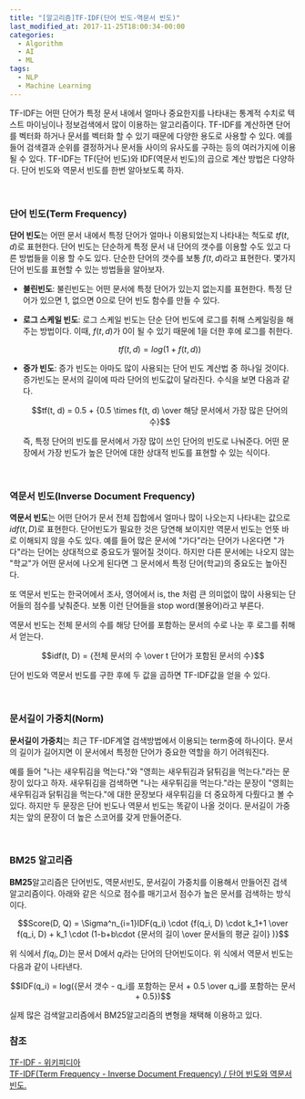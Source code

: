 ```yaml
---
title: "[알고리즘]TF-IDF(단어 빈도-역문서 빈도)"
last_modified_at: 2017-11-25T18:00:34-00:00
categories: 
  - Algorithm
  - AI
  - ML
tags:
  - NLP
  - Machine Learning
---
```


TF-IDF는 어떤 단어가 특정 문서 내에서 얼마나 중요한지를 나타내는 통계적 수치로 텍스트 마이닝이나 정보검색에서 많이 이용하는 알고리즘이다. TF-IDF를 계산하면 단어를 벡터화 하거나 문서를 벡터화 할 수 있기 때문에 다양한 용도로 사용할 수 있다. 예를 들어 검색결과 순위를 결정하거나 문서들 사이의 유사도를 구하는 등의 여러가지에 이용될 수 있다. TF-IDF는 TF(단어 빈도)와 IDF(역문서 빈도)의 곱으로 계산 방법은 다양하다. 단어 빈도와 역문서 빈도를 한번 알아보도록 하자.

<br>

### 단어 빈도(Term Frequency)

**단어 빈도**는 어떤 문서 내에서 특정 단어가 얼마나 이용되었는지 나타내는 척도로 $tf(t, d)$로 표현한다. 단어 빈도는 단순하게 특정 문서 내 단어의 갯수를 이용할 수도 있고 다른 방법들을 이용 할 수도 있다. 단순한 단어의 갯수를 보통 $f(t, d)$라고 표현한다.  몇가지 단어 빈도를 표현할 수 있는 방법들을 알아보자. 

- **불린빈도**:  불린빈도는 어떤 문서에 특정 단어가 있는지 없는지를 표현한다. 특정 단어가 있으면 1, 없으면 0으로 단어 빈도 함수를 만들 수 있다.

- **로그 스케일 빈도**: 로그 스케일 빈도는 단순 단어 빈도에 로그를 취해 스케일링을 해주는 방법이다. 이때, $f(t, d)$가 0이 될 수 있기 때문에 1을 더한 후에 로그를 취한다.    

   $$tf(t, d) = log(1 + f(t, d))$$

- **증가 빈도**: 증가 빈도는 아마도 많이 사용되는 단어 빈도 계산법 중 하나일 것이다. 증가빈도는 문서의 길이에 따라 단어의 빈도값이 달라진다. 수식을 보면 다음과 같다.

  $$tf(t, d) = 0.5 + {0.5 \times f(t, d) \over 해당 문서에서 가장 많은 단어의 수}$$ 

  즉, 특정 단어의 빈도를 문서에서 가장 많이 쓰인 단어의 빈도로 나눠준다. 어떤 문장에서 가장 빈도가 높은 단어에 대한 상대적 빈도를 표현할 수 있는 식이다.

<br>

### 역문서 빈도(Inverse Document Frequency)

**역문서 빈도**는 어떤 단어가 문서 전체 집합에서 얼마나 많이 나오는지 나타내는 값으로 $idf(t, D)$로 표현한다. 단어빈도가 필요한 것은 당연해 보이지만 역문서 빈도는 언뜻 바로 이해되지 않을 수도 있다. 예를 들어 많은 문서에 "가다"라는 단어가 나온다면 "가다"라는 단어는 상대적으로 중요도가 떨어질 것이다. 하지만 다른 문서에는 나오지 않는 "학교"가 어떤 문서에 나오게 된다면 그 문서에서 특정 단어(학교)의 중요도는 높아진다.

또 역문서 빈도는 한국어에서 조사, 영어에서 is, the 처럼 큰 의미없이 많이 사용되는 단어들의 점수를 낮춰준다. 보통 이런 단어들을 stop word(불용어)라고 부른다.

역문서 빈도는 전체 문서의 수를 해당 단어를 포함하는 문서의 수로 나눈 후 로그를 취해서 얻는다.   

$$idf(t, D) = {전체 문서의 수 \over t 단어가 포함된 문서의 수}$$



단어 빈도와 역문서 빈도를 구한 후에 두 값을 곱하면 TF-IDF값을 얻을 수 있다.

<br>

### 문서길이 가중치(Norm)

**문서길이 가중치**는 최근 TF-IDF계열 검색방법에서 이용되는 term중에 하나이다. 문서의 길이가 길어지면 이 문서에서 특정한 단어가 중요한 역할을 하기 어려워진다. 

예를 들어 "나는 새우튀김을 먹는다."와 "영희는 새우튀김과 닭튀김을 먹는다."라는 문장이 있다고 하자. 새우튀김을 검색하면  "나는 새우튀김을 먹는다."라는 문장이 "영희는 새우튀김과 닭튀김을 먹는다."에 대한 문장보다 새우튀김을 더 중요하게 다뤘다고 볼 수 있다. 하지만 두 문장은 단어 빈도나 역문서 빈도는 똑같이 나올 것이다. 문서길이 가중치는 앞의 문장이 더 높은 스코어를 갖게 만들어준다.

<br>

### BM25 알고리즘

**BM25**알고리즘은 단어빈도, 역문서빈도, 문서길이 가중치를 이용해서 만들어진 검색 알고리즘이다. 아래와 같은 식으로 점수를 매기고서 점수가 높은 문서를 검색하는 방식이다.

$$Score(D, Q) = \Sigma^n_{i=1}IDF(q_i) \cdot {f(q_i, D) \cdot k_1+1 \over f(q_i, D) + k_1 \cdot (1-b+b\cdot {문서의 길이 \over 문서들의 평균 길이} )}$$

위 식에서 $f(q_i, D)$는 문서 D에서 $q_i$라는 단어의 단어빈도이다. 위 식에서 역문서 빈도는 다음과 같이 나타낸다.

$$IDF(q_i) = log({문서 갯수 - q_i를 포함하는 문서 + 0.5 \over q_i를 포함하는 문서 + 0.5})$$

실제 많은 검색알고리즘에서 BM25알고리즘의 변형을 채택해 이용하고 있다.



### 참조

[TF-IDF - 위키피디아](https://en.wikipedia.org/wiki/Tf%E2%80%93idf)  
[TF-IDF(Term Frequency - Inverse Document Frequency) / 단어 빈도와 역문서 빈도.](http://dev.youngkyu.kr/25)


